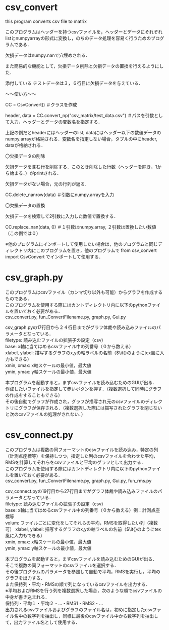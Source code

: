 # csv_convert
 this program converts csv file to matrix 

このプログラムはヘッダーを持つcsvファイルを，ヘッダーとデータにそれぞれlistとnumpyarrayの形式に変換し，のちのデータ処理を容易く行うためのプログラムである．

欠損データはnumpy.nanで穴埋めされる．

また簡易的な機能として，欠損データ削除と欠損データの置換を行えるようにした．

添付している テストデータは３，６行目に欠損データを与えている．


～～使い方～～

CC = CsvConvert()                                         ＃クラスを作成

header, data = CC.convert_np("csv_matrix/test_data.csv")  ＃パスを引数として入力，ヘッダーとデータの変数名を指定する．


上記の例だとheaderにはヘッダーのlist, dataにはヘッダー以下の数値データのnumpy.arrayが格納される．変数名を指定しない場合，タプルの中にheader, dataが格納される．


〇欠損データの削除

欠損データを含む行を削除する．このとき削除した行数（ヘッダーを除き，1から始まる．）がprintされる．

欠損データがない場合，元の行列が返る．

CC.delete_nanrow(data)  ＃引数にnumpy.arrayを入力


〇欠損データの置換

欠損データを検索して2引数に入力した数値で置換する．

CC.replace_nan(data, 0)  ＃１引数はnumpy.array, ２引数は置換したい数値（この例では０）


※他のプログラムにインポートして使用したい場合は，他のプログラムと同じディレクトリ内にこのプログラムを置き，他のプログラムで
from csv_convert import CsvConvert
でインポートして使用する．


# csv_graph.py  
このプログラムはcsvファイル（カンマ切り以外も可能）からグラフを作成するものである．  
このプログラムを使用する際にはカントディレクトリ内に以下のpythonファイルを置いておく必要がある．  
csv_convert.py, fun_ConvertFilename.py, graph.py, Gui.py   
 
csv_graph.pyの17行目から２４行目までがグラフ体裁や読み込みファイルのパラメータとなっている．    
    filetype: 読み込むファイルの拡張子の設定（csv）  
    base: x軸に当てはめるcsvファイル中の列番号（０から数える）  
    xlabel, ylabel: 描写するグラフのx,yの軸ラベルの名前（$\it{}のようにtex風に入力もできる）  
    xmin, xmax: x軸スケールの最小値，最大値  
    ymin, ymax: y軸スケールの最小値，最大値  

本プログラムを起動すると，まずcsvファイルを読み込むためのGUIが出る．  
作成したいファイルを指定して赤いボタンを押す．（複数選択して同時にグラフの作成をすることもできる）  
その後自動でグラフが作成され，グラフが描写され元のcsvファイルのディレクトリにグラフが保存される．（複数選択した際には描写されたグラフを閉じないと次のcsvファイルの処理がされない．）


# csv_connect.py
このプログラムは複数の同フォーマットのcsvファイルを読み込み，特定の列（計測点座標等）を保持しつつ，指定した列のcsvファイルを合わせた平均，RMSを計算してそれらをcsvファイルと平均のグラフとして出力する．  
このプログラムを使用する際にはカントディレクトリ内に以下のpythonファイルを置いておく必要がある．  
csv_convert.py, fun_ConvertFilename.py, graph.py, Gui.py, fun_rms.py  

csv_connect.pyの19行目から27行目までがグラフ体裁や読み込みファイルのパラメータとなっている．    
    filetype: 読み込むファイルの拡張子の設定（csv）  
    base: x軸に当てはめるcsvファイル中の列番号（０から数える）例：計測点座標等  
    volum: ファイルごとに変化をしてそれらの平均，RMSを取得したい列（複数可）
    xlabel, ylabel: 描写するグラフのx,yの軸ラベルの名前（$\it{}のようにtex風に入力もできる）  
    xmin, xmax: x軸スケールの最小値，最大値  
    ymin, ymax: y軸スケールの最小値，最大値  

本プログラムを起動すると，まずcsvファイルを読み込むためのGUIが出る．  
そこで複数の同フォーマットのcsvファイルを選択する．  
その後プログラムのパラメータを参照して自動で平均，RMSを実行し，平均のグラフを出力する．  
また保持列・平均・RMSの順で列になっているcsvファイルを出力する．  
※平均およびRMSを行う列を複数選択した場合，次のような順でcsvファイルの中身が書き込まれる．  
    保持列・平均１・平均２・...・RMS1・RMS2・...  
出力されるcsvファイルおよびグラフのファイル名は，初めに指定したcsvファイル名中の数字列を抽出し，同様に最後のcsvファイル中から数字列を抽出して，出力ファイル名として使用する．